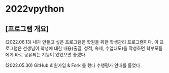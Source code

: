 # 2022vpython

## [프로그램 개요]
(2022.06.13)
내가 만들고 싶은 프로그램은 학원을 위한 학생관리 프로그램이다. 
이 프로그램은 선생님이 학생에 대한 내용(출결, 성적, 숙제, 수업태도)을 작성하면 학부모들에게 바로 공유되는 기능이 있었으면 좋겠다.

(2022.05.30)
GitHub 회원가입 & Fork 를 했다
수행평가 안내를 들었다
